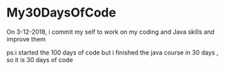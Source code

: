 # My30DaysOfCode
On 3-12-2018, i commit my self to work on my coding and Java skills and improve them

ps:i started the 100 days of code but i finished the java course in 30 days , so it is 30 days of code 
